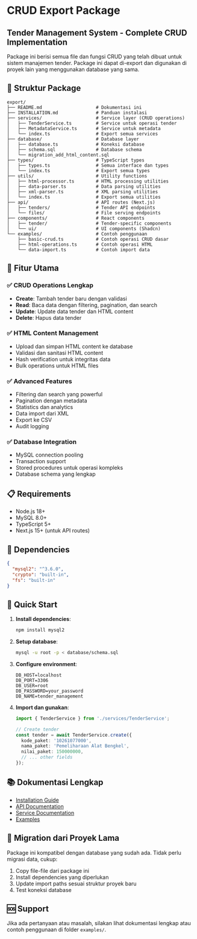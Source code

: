 # CRUD Export Package
## Tender Management System - Complete CRUD Implementation

Package ini berisi semua file dan fungsi CRUD yang telah dibuat untuk sistem manajemen tender. Package ini dapat di-export dan digunakan di proyek lain yang menggunakan database yang sama.

## 📁 Struktur Package

```
export/
├── README.md                    # Dokumentasi ini
├── INSTALLATION.md              # Panduan instalasi
├── services/                    # Service layer (CRUD operations)
│   ├── TenderService.ts         # Service untuk operasi tender
│   ├── MetadataService.ts       # Service untuk metadata
│   └── index.ts                 # Export semua services
├── database/                    # Database layer
│   ├── database.ts              # Koneksi database
│   ├── schema.sql               # Database schema
│   └── migration_add_html_content.sql
├── types/                       # TypeScript types
│   ├── types.ts                 # Semua interface dan types
│   └── index.ts                 # Export semua types
├── utils/                       # Utility functions
│   ├── html-processor.ts        # HTML processing utilities
│   ├── data-parser.ts           # Data parsing utilities
│   ├── xml-parser.ts            # XML parsing utilities
│   └── index.ts                 # Export semua utilities
├── api/                         # API routes (Next.js)
│   ├── tenders/                 # Tender API endpoints
│   └── files/                   # File serving endpoints
├── components/                  # React components
│   ├── tender/                  # Tender-specific components
│   └── ui/                      # UI components (Shadcn)
└── examples/                    # Contoh penggunaan
    ├── basic-crud.ts            # Contoh operasi CRUD dasar
    ├── html-operations.ts       # Contoh operasi HTML
    └── data-import.ts           # Contoh import data
```

## 🚀 Fitur Utama

### ✅ CRUD Operations Lengkap
- **Create**: Tambah tender baru dengan validasi
- **Read**: Baca data dengan filtering, pagination, dan search
- **Update**: Update data tender dan HTML content
- **Delete**: Hapus data tender

### ✅ HTML Content Management
- Upload dan simpan HTML content ke database
- Validasi dan sanitasi HTML content
- Hash verification untuk integritas data
- Bulk operations untuk HTML files

### ✅ Advanced Features
- Filtering dan search yang powerful
- Pagination dengan metadata
- Statistics dan analytics
- Data import dari XML
- Export ke CSV
- Audit logging

### ✅ Database Integration
- MySQL connection pooling
- Transaction support
- Stored procedures untuk operasi kompleks
- Database schema yang lengkap

## 📋 Requirements

- Node.js 18+
- MySQL 8.0+
- TypeScript 5+
- Next.js 15+ (untuk API routes)

## 🔧 Dependencies

```json
{
  "mysql2": "^3.6.0",
  "crypto": "built-in",
  "fs": "built-in"
}
```

## 📖 Quick Start

1. **Install dependencies**:
   ```bash
   npm install mysql2
   ```

2. **Setup database**:
   ```bash
   mysql -u root -p < database/schema.sql
   ```

3. **Configure environment**:
   ```env
   DB_HOST=localhost
   DB_PORT=3306
   DB_USER=root
   DB_PASSWORD=your_password
   DB_NAME=tender_management
   ```

4. **Import dan gunakan**:
   ```typescript
   import { TenderService } from './services/TenderService';
   
   // Create tender
   const tender = await TenderService.create({
     kode_paket: '10261077000',
     nama_paket: 'Pemeliharaan Alat Bengkel',
     nilai_paket: 150000000,
     // ... other fields
   });
   ```

## 📚 Dokumentasi Lengkap

- [Installation Guide](./INSTALLATION.md)
- [API Documentation](./api/README.md)
- [Service Documentation](./services/README.md)
- [Examples](./examples/README.md)

## 🔄 Migration dari Proyek Lama

Package ini kompatibel dengan database yang sudah ada. Tidak perlu migrasi data, cukup:

1. Copy file-file dari package ini
2. Install dependencies yang diperlukan
3. Update import paths sesuai struktur proyek baru
4. Test koneksi database

## 🆘 Support

Jika ada pertanyaan atau masalah, silakan lihat dokumentasi lengkap atau contoh penggunaan di folder `examples/`.
